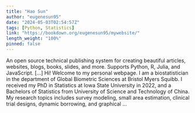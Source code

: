 ```yaml
---
title: "Hao Sun"
author: "eugenesun95"
date: "2024-05-03T02:54:57Z"
tags: [Python, Statistics]
link: "https://bookdown.org/eugenesun95/mywebsite/"
length_weight: "100%"
pinned: false
---
```


An open source technical publishing system for creating beautiful articles, websites, blogs, books, slides, and more. Supports Python, R, Julia, and JavaScript. [...] Hi! Welcome to my personal webpage. I am a biostatistician in the department of Global Biometric Sciences at Bristol Myers Squibb. I received my PhD in Statistics at Iowa State University in 2022, and a Bachelors of Statistics from University of Science and Technology of China. My research topics includes survey modeling, small area estimation, clinical trial designs, dynamic borrowing, and graphical ...
